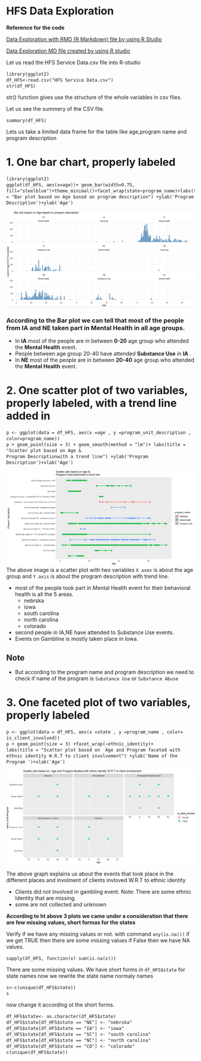 

# HFS Data Exploration

**Reference for the code**

[Data Exploration with RMD (R Markdown) file by using R Studio](https://github.com/saikrishnags05/Data-to-Decisions/blob/main/Data%20Exploration/GIT_data_exploration.Rmd)

[Data Exploration MD file created by using R studio](https://github.com/saikrishnags05/Data-to-Decisions/blob/main/Data%20Exploration/GIT_data_exploration.md)


Let us read the HFS Service Data.csv file into R-studio

```{r}
library(ggplot2)
df_HFS<-read.csv("HFS Service Data.csv")
str(df_HFS)
```
str() function gives use the structure of the whole variables in csv files.

Let us see the summery of the CSV file.
```{r}
summary(df_HFS)
```


Lets us take a limited data frame for the table like age,program name and program description
#  1. One bar chart, properly labeled

```{r }
library(ggplot2)
ggplot(df_HFS, aes(x=age))+ geom_bar(width=0.75, fill="steelblue")+theme_minimal()+facet_wrap(state~program_name)+labs(title = "Bar plot based on Age based on program description") +ylab('Program Description')+ylab('Age')
```
![Bar Plot](https://github.com/saikrishnags05/Data-to-Decisions/blob/main/Data%20Exploration/plots/barplot_1.PNG)

### According to the Bar plot we can tell that most of the people from IA and NE taken part in Mental Health in all age groups.
* In **IA** most of the people are in between **0-20** age group who attended the **Mental Health** event.
* People between age group 20-40 have attended **Substance Use** in **IA** .
* In **NE** most of the people are in between **20-40** age group who attended the **Mental Health** event.



# 2. One scatter plot of two variables, properly labeled, with a trend line added in
```{r }
p <- ggplot(data = df_HFS, aes(x =age , y =program_unit_description , color=program_name)) 
p + geom_point(size = 3) + geom_smooth(method = "lm")+ labs(title = "Scatter plot based on Age &
Program Descriptionwith a trend line") +ylab('Program Description')+xlab('Age')
```
![Scattor Plot](https://github.com/saikrishnags05/Data-to-Decisions/blob/main/Data%20Exploration/plots/Q2.PNG)
The above image is a scatter plot with two variables `X axes` is about the age group and `Y axis` is about the program description
with trend line.
* most of the people took part in Mental Health event for their behavioral health is all the 5 areas.
	* nebrska 
	* iowa
	* south carolina
	* north carolina
	* colorado
* second people in IA,NE have attended to Substance Use events.
* Events on Gambline is mostly taken place in Iowa.
## Note
* But according to the program name and program description we need to check if name of the program is `Substance Use` or `Substance Abuse`

# 3. One faceted plot of two variables, properly labeled

```{r  out.height= '100%' }
p <- ggplot(data = df_HFS, aes(x =state , y =program_name , color= is_client_involved)) 
p + geom_point(size = 3) +facet_wrap(~ethnic_identity)+
labs(title = "Scatter plot based on  Age and Program faceted with ethnic identity W.R.T to client involvement") +ylab('Name of the Program ')+xlab('Age')
```

![Faceted Plot](https://github.com/saikrishnags05/Data-to-Decisions/blob/main/Data%20Exploration/plots/Q3.PNG)


The above graph explains us about the events that took place in the different places and involment of clients  invloved W.R.T to 
ethnic identity
* Clients did not involved in gambling event. 
Note: 
There are some ethnic Identity that are missing.
* some are  not collected and unknown


**According to ht above 3 plots we came under a consideration that there are few missing values, short formas for the states**

Verify if we have any missing values or not.
with command `any(is.na())` if we get TRUE then there are some missing values if 
False then we have NA values.

```{r}
sapply(df_HFS, function(x) sum(is.na(x)))
```
There are some missing values.
We have  short forms in `df_HFS$state` for state names now we rewrite the state name normaly
names
```{r}
s<-c(unique(df_HFS$state))
s
```
now change it according ot the short forms.

```{r}
df_HFS$state<- as.character(df_HFS$state)
df_HFS$state[df_HFS$state == "NE"] <- "nebrska"
df_HFS$state[df_HFS$state == "IA"] <- "iowa"
df_HFS$state[df_HFS$state == "SC"] <- "south carolina"
df_HFS$state[df_HFS$state == "NC"] <- "north carolina"
df_HFS$state[df_HFS$state == "CO"] <- "colorado"
c(unique(df_HFS$state))
```
